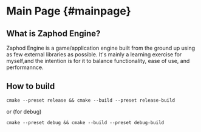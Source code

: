 # Main Page {#mainpage}

## What is Zaphod Engine?
Zaphod Engine is a game/application engine built from the ground up using as few external libraries as possible.
It's mainly a learning exercise for myself,and the intention is for it to balance functionality, ease of use, and performannce.

## How to build
```
cmake --preset release && cmake --build --preset release-build
```
or (for debug)
```
cmake --preset debug && cmake --build --preset debug-build
```
